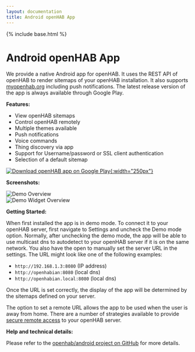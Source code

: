 ```yaml
---
layout: documentation
title: Android openHAB App
---
```


{% include base.html %}

# Android openHAB App

We provide a native Android app for openHAB.
It uses the REST API of openHAB to render sitemaps of your openHAB installation.
It also supports [myopenhab.org](http://www.myopenhab.org) including push notifications.
The latest release version of the app is always available through Google Play.

**Features:**

* View openHAB sitemaps
* Control openHAB remotely
* Multiple themes available
* Push notifications
* Voice commands
* Thing discovery via app
* Support for Username/password or SSL client authentication
* Selection of a default sitemap

[![Download openHAB app on Google Play](images/google-play-badge.png){:width="250px"}](https://play.google.com/store/apps/details?id=org.openhab.habdroid)

**Screenshots:**

<div class="row">
  <div class="col s12 m5"><img src="images/android_01.png" alt="Demo Overview"></div>
  <div class="col s12 m5"><img src="images/android_02.png" alt="Demo Widget Overview"></div>
</div>

**Getting Started:**

When first installed the app is in demo mode. To connect it to your openHAB server, first navigate to Settings and uncheck the Demo mode option.
Normally, after unchecking the demo mode, the app will be able to use multicast dns to autodetect to your openHAB server if it is on the same network.
You also have the open to manually set the server URL in the settings. The URL might look like one of the following examples:
* `http://192.168.1.3:8080` (IP address)
* `http://openhabian:8080` (local dns)
* `http://openhabian.local:8080` (local dns)

Once the URL is set correctly, the display of the app will be determined by the sitemaps defined on your server. 

The option to set a remote URL allows the app to be used when the user is away from home. There are a number of 
strategies available to provide [secure remote access]({{base}}/installation/security.html) to your openHAB server.

**Help and technical details:**

Please refer to the [openhab/android project on GitHub](https://github.com/openhab/openhab.android) for more details.
